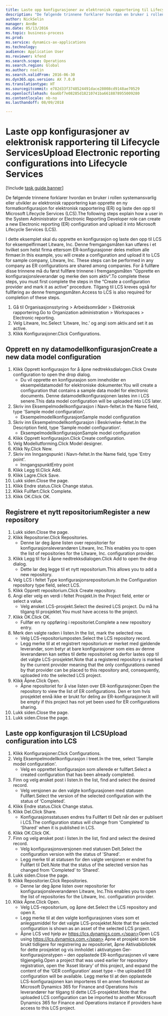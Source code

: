 ```yaml
--- 
title: Laste opp konfigurasjoner av elektronisk rapportering til Lifecycle Services
description: "De følgende trinnene forklarer hvordan en bruker i rollen systemansvarlig eller utvikler av elektronisk rapportering kan opprette en ny formatkonfigurasjon for elektronisk rapportering (ER) og laste den opp til Microsoft Lifecycle Services (LCS)."
author: NickSelin
manager: AnnBe
ms.date: 05/13/2016
ms.topic: business-process
ms.prod: 
ms.service: dynamics-ax-applications
ms.technology: 
audience: Application User
ms.reviewer: kfend
ms.search.scope: Operations
ms.search.region: Global
ms.author: nselin
ms.search.validFrom: 2016-06-30
ms.dyn365.ops.version: AX 7.0.0
ms.translationtype: HT
ms.sourcegitcommit: e782d33f3748524491dace28008cd9148ae70529
ms.openlocfilehash: 6aa6bf7e08285d18210741ba6618878955009280
ms.contentlocale: nb-no
ms.lasthandoff: 08/09/2018

---
```

# <a name="upload-electronic-reporting-configurations-into-lifecycle-services"></a><span data-ttu-id="60b2c-103">Laste opp konfigurasjoner av elektronisk rapportering til Lifecycle Services</span><span class="sxs-lookup"><span data-stu-id="60b2c-103">Upload Electronic reporting configurations into Lifecycle Services</span></span>

[!include [task guide banner](../../includes/task-guide-banner.md)]

<span data-ttu-id="60b2c-104">De følgende trinnene forklarer hvordan en bruker i rollen systemansvarlig eller utvikler av elektronisk rapportering kan opprette en ny formatkonfigurasjon for elektronisk rapportering (ER) og laste den opp til Microsoft Lifecycle Services (LCS).</span><span class="sxs-lookup"><span data-stu-id="60b2c-104">The following steps explain how a user in the System Administrator or Electronic Reporting Developer role can create a new Electronic reporting (ER) configuration and upload it into Microsoft Lifecycle Services (LCS).</span></span>

<span data-ttu-id="60b2c-105">I dette eksemplet skal du opprette en konfigurasjon og laste den opp til LCS for eksempelfirmaet Litware, Inc. Denne fremgangsmåten kan utføres i et hvilket som helst firma ettersom ER-konfigurasjoner deles mellom alle firmaer.</span><span class="sxs-lookup"><span data-stu-id="60b2c-105">In this example, you will create a configuration and upload it to LCS for sample company, Litware, Inc. These steps can be performed in any company as ER configurations are shared among companies.</span></span> <span data-ttu-id="60b2c-106">For å fullføre disse trinnene må du først fullføre trinnene i fremgangsmåten "Opprette en konfigurasjonsleverandør og merke den som aktiv".</span><span class="sxs-lookup"><span data-stu-id="60b2c-106">To complete these steps, you must first complete the steps in the “Create a configuration provider and mark it as active” procedure.</span></span> <span data-ttu-id="60b2c-107">Tilgang til LCS kreves også for fullføring av denne fremgangsmåten.</span><span class="sxs-lookup"><span data-stu-id="60b2c-107">Access to LCS is also required for completion of these steps.</span></span>

1. <span data-ttu-id="60b2c-108">Gå til Organisasjonsstyring > Arbeidsområder > Elektronisk rapportering.</span><span class="sxs-lookup"><span data-stu-id="60b2c-108">Go to Organization administration > Workspaces > Electronic reporting.</span></span>
2. <span data-ttu-id="60b2c-109">Velg Litware, Inc.</span><span class="sxs-lookup"><span data-stu-id="60b2c-109">Select ‘Litware, Inc.’</span></span> <span data-ttu-id="60b2c-110">og angi som aktiv.</span><span class="sxs-lookup"><span data-stu-id="60b2c-110">and set it as active.</span></span>
3. <span data-ttu-id="60b2c-111">Klikk Konfigurasjoner.</span><span class="sxs-lookup"><span data-stu-id="60b2c-111">Click Configurations.</span></span>

## <a name="create-a-new-data-model-configuration"></a><span data-ttu-id="60b2c-112">Opprett en ny datamodellkonfigurasjon</span><span class="sxs-lookup"><span data-stu-id="60b2c-112">Create a new data model configuration</span></span>
1. <span data-ttu-id="60b2c-113">Klikk Opprett konfigurasjon for å åpne nedtrekksdialogen.</span><span class="sxs-lookup"><span data-stu-id="60b2c-113">Click Create configuration to open the drop dialog.</span></span>
    * <span data-ttu-id="60b2c-114">Du vil opprette en konfigurasjon som inneholder en eksempeldatamodell for elektroniske dokumenter.</span><span class="sxs-lookup"><span data-stu-id="60b2c-114">You will create a configuration that contains a sample data model for electronic documents.</span></span> <span data-ttu-id="60b2c-115">Denne datamodellkonfigurasjonen lastes inn i LCS senere.</span><span class="sxs-lookup"><span data-stu-id="60b2c-115">This data model configuration will be uploaded into LCS later.</span></span>  
2. <span data-ttu-id="60b2c-116">Skriv inn Eksempelmodellkonfigurasjon i Navn-feltet.</span><span class="sxs-lookup"><span data-stu-id="60b2c-116">In the Name field, type 'Sample model configuration'.</span></span>
    * <span data-ttu-id="60b2c-117">Eksempelmodellkonfigurasjon</span><span class="sxs-lookup"><span data-stu-id="60b2c-117">Sample model configuration</span></span>  
3. <span data-ttu-id="60b2c-118">Skriv inn Eksempelmodellkonfigurasjon i Beskrivelse-feltet.</span><span class="sxs-lookup"><span data-stu-id="60b2c-118">In the Description field, type 'Sample model configuration'.</span></span>
    * <span data-ttu-id="60b2c-119">Eksempelmodellkonfigurasjon</span><span class="sxs-lookup"><span data-stu-id="60b2c-119">Sample model configuration</span></span>  
4. <span data-ttu-id="60b2c-120">Klikk Opprett konfigurasjon.</span><span class="sxs-lookup"><span data-stu-id="60b2c-120">Click Create configuration.</span></span>
5. <span data-ttu-id="60b2c-121">Velg Modellutforming.</span><span class="sxs-lookup"><span data-stu-id="60b2c-121">Click Model designer.</span></span>
6. <span data-ttu-id="60b2c-122">Klikk Ny.</span><span class="sxs-lookup"><span data-stu-id="60b2c-122">Click New.</span></span>
7. <span data-ttu-id="60b2c-123">Skriv inn Inngangspunkt i Navn-feltet.</span><span class="sxs-lookup"><span data-stu-id="60b2c-123">In the Name field, type 'Entry point'.</span></span>
    * <span data-ttu-id="60b2c-124">Inngangspunkt</span><span class="sxs-lookup"><span data-stu-id="60b2c-124">Entry point</span></span>  
8. <span data-ttu-id="60b2c-125">Klikk Legg til.</span><span class="sxs-lookup"><span data-stu-id="60b2c-125">Click Add.</span></span>
9. <span data-ttu-id="60b2c-126">Klikk Lagre.</span><span class="sxs-lookup"><span data-stu-id="60b2c-126">Click Save.</span></span>
10. <span data-ttu-id="60b2c-127">Lukk siden.</span><span class="sxs-lookup"><span data-stu-id="60b2c-127">Close the page.</span></span>
11. <span data-ttu-id="60b2c-128">Klikk Endre status.</span><span class="sxs-lookup"><span data-stu-id="60b2c-128">Click Change status.</span></span>
12. <span data-ttu-id="60b2c-129">Klikk Fullført.</span><span class="sxs-lookup"><span data-stu-id="60b2c-129">Click Complete.</span></span>
13. <span data-ttu-id="60b2c-130">Klikk OK.</span><span class="sxs-lookup"><span data-stu-id="60b2c-130">Click OK.</span></span>

## <a name="register-a-new--repository"></a><span data-ttu-id="60b2c-131">Registrere et nytt repositorium</span><span class="sxs-lookup"><span data-stu-id="60b2c-131">Register a new  repository</span></span>
1. <span data-ttu-id="60b2c-132">Lukk siden.</span><span class="sxs-lookup"><span data-stu-id="60b2c-132">Close the page.</span></span>
2. <span data-ttu-id="60b2c-133">Klikk Repositorier.</span><span class="sxs-lookup"><span data-stu-id="60b2c-133">Click Repositories.</span></span>
    * <span data-ttu-id="60b2c-134">Denne lar deg åpne listen over repositorier for konfigurasjonsleverandøren Litware, Inc.</span><span class="sxs-lookup"><span data-stu-id="60b2c-134">This enables you to open the list of repositories for the Litware, Inc. configuration provider.</span></span>  
3. <span data-ttu-id="60b2c-135">Klikk Legg til for å åpne nedtrekksdialogen.</span><span class="sxs-lookup"><span data-stu-id="60b2c-135">Click Add to open the drop dialog.</span></span>
    * <span data-ttu-id="60b2c-136">Dette lar deg legge til et nytt repositorium.</span><span class="sxs-lookup"><span data-stu-id="60b2c-136">This allows you to add a new repository.</span></span>  
4. <span data-ttu-id="60b2c-137">Velg LCS i feltet Type konfigurasjonsrepositorium.</span><span class="sxs-lookup"><span data-stu-id="60b2c-137">In the Configuration repository type field, select LCS.</span></span>
5. <span data-ttu-id="60b2c-138">Klikk Opprett repositorium.</span><span class="sxs-lookup"><span data-stu-id="60b2c-138">Click Create repository.</span></span>
6. <span data-ttu-id="60b2c-139">Angi eller velg en verdi i feltet Prosjekt.</span><span class="sxs-lookup"><span data-stu-id="60b2c-139">In the Project field, enter or select a value.</span></span>
    * <span data-ttu-id="60b2c-140">Velg ønsket LCS-prosjekt.</span><span class="sxs-lookup"><span data-stu-id="60b2c-140">Select the desired LCS project.</span></span> <span data-ttu-id="60b2c-141">Du må ha tilgang til prosjektet.</span><span class="sxs-lookup"><span data-stu-id="60b2c-141">You must have access to the project.</span></span>  
7. <span data-ttu-id="60b2c-142">Klikk OK.</span><span class="sxs-lookup"><span data-stu-id="60b2c-142">Click OK.</span></span>
    * <span data-ttu-id="60b2c-143">Fullfør en ny oppføring i repositoriet.</span><span class="sxs-lookup"><span data-stu-id="60b2c-143">Complete a new repository entry.</span></span>  
8. <span data-ttu-id="60b2c-144">Merk den valgte raden i listen.</span><span class="sxs-lookup"><span data-stu-id="60b2c-144">In the list, mark the selected row.</span></span>
    * <span data-ttu-id="60b2c-145">Velg LCS-repositoriumposten.</span><span class="sxs-lookup"><span data-stu-id="60b2c-145">Select the LCS repository record.</span></span>  
    * <span data-ttu-id="60b2c-146">Legg merke til at et registrert repositorium er merket med gjeldende leverandør, som betyr at bare konfigurasjoner som eies av denne leverandøren kan settes til dette repositoriet og derfor lastes opp til det valgte LCS-prosjektet.</span><span class="sxs-lookup"><span data-stu-id="60b2c-146">Note that a registered repository is marked by the current provider meaning that the only configurations owned by that provider can be placed to this repository and, consequently, uploaded into the selected LCS project.</span></span>  
9. <span data-ttu-id="60b2c-147">Klikk Åpne.</span><span class="sxs-lookup"><span data-stu-id="60b2c-147">Click Open.</span></span>
    * <span data-ttu-id="60b2c-148">Åpne repositoriet for å vise listen over ER-konfigurasjoner.</span><span class="sxs-lookup"><span data-stu-id="60b2c-148">Open the repository to view the list of ER configurations.</span></span> <span data-ttu-id="60b2c-149">Den er tom hvis prosjektet ennå ikke er brukt for deling av ER-konfigurasjoner.</span><span class="sxs-lookup"><span data-stu-id="60b2c-149">It will be empty if this project has not yet been used for ER configurations sharing.</span></span>  
10. <span data-ttu-id="60b2c-150">Lukk siden.</span><span class="sxs-lookup"><span data-stu-id="60b2c-150">Close the page.</span></span>
11. <span data-ttu-id="60b2c-151">Lukk siden.</span><span class="sxs-lookup"><span data-stu-id="60b2c-151">Close the page.</span></span>

## <a name="upload-configuration-into-lcs"></a><span data-ttu-id="60b2c-152">Laste opp konfigurasjon til LCS</span><span class="sxs-lookup"><span data-stu-id="60b2c-152">Upload configuration into LCS</span></span>
1. <span data-ttu-id="60b2c-153">Klikk Konfigurasjoner.</span><span class="sxs-lookup"><span data-stu-id="60b2c-153">Click Configurations.</span></span>
2. <span data-ttu-id="60b2c-154">Velg Eksempelmodellkonfigurasjon i treet.</span><span class="sxs-lookup"><span data-stu-id="60b2c-154">In the tree, select 'Sample model configuration'.</span></span>
    * <span data-ttu-id="60b2c-155">Velg en opprettet konfigurasjon som allerede er fullført.</span><span class="sxs-lookup"><span data-stu-id="60b2c-155">Select a created configuration that has been already completed.</span></span>  
3. <span data-ttu-id="60b2c-156">Finn og velg ønsket post i listen.</span><span class="sxs-lookup"><span data-stu-id="60b2c-156">In the list, find and select the desired record.</span></span>
    * <span data-ttu-id="60b2c-157">Velg versjonen av den valgte konfigurasjonen med statusen Fullført.</span><span class="sxs-lookup"><span data-stu-id="60b2c-157">Select the version of the selected configuration with the status of ‘Completed’.</span></span>  
4. <span data-ttu-id="60b2c-158">Klikk Endre status.</span><span class="sxs-lookup"><span data-stu-id="60b2c-158">Click Change status.</span></span>
5. <span data-ttu-id="60b2c-159">Klikk Del.</span><span class="sxs-lookup"><span data-stu-id="60b2c-159">Click Share.</span></span>
    * <span data-ttu-id="60b2c-160">Konfigurasjonsstatusen endres fra Fullført til Delt når den er publisert i LCS.</span><span class="sxs-lookup"><span data-stu-id="60b2c-160">The configuration status will change from ‘Completed’ to ‘Shared’ when it is published in LCS.</span></span>  
6. <span data-ttu-id="60b2c-161">Klikk OK.</span><span class="sxs-lookup"><span data-stu-id="60b2c-161">Click OK.</span></span>
7. <span data-ttu-id="60b2c-162">Finn og velg ønsket post i listen.</span><span class="sxs-lookup"><span data-stu-id="60b2c-162">In the list, find and select the desired record.</span></span>
    * <span data-ttu-id="60b2c-163">Velg konfigurasjonsversjonen med statusen Delt.</span><span class="sxs-lookup"><span data-stu-id="60b2c-163">Select the configuration version with the status of 'Shared'.</span></span>  
    * <span data-ttu-id="60b2c-164">Legg merke til at statusen for den valgte versjonen er endret fra Fullført til Delt.</span><span class="sxs-lookup"><span data-stu-id="60b2c-164">Note that the status of the selected version has changed from ‘Completed’ to ‘Shared’.</span></span>  
8. <span data-ttu-id="60b2c-165">Lukk siden.</span><span class="sxs-lookup"><span data-stu-id="60b2c-165">Close the page.</span></span>
9. <span data-ttu-id="60b2c-166">Klikk Repositorier.</span><span class="sxs-lookup"><span data-stu-id="60b2c-166">Click Repositories.</span></span>
    * <span data-ttu-id="60b2c-167">Denne lar deg åpne listen over repositorier for konfigurasjonsleverandøren Litware, Inc.</span><span class="sxs-lookup"><span data-stu-id="60b2c-167">This enables you to open the list of repositories for the Litware, Inc. configuration provider.</span></span>  
10. <span data-ttu-id="60b2c-168">Klikk Åpne.</span><span class="sxs-lookup"><span data-stu-id="60b2c-168">Click Open.</span></span>
    * <span data-ttu-id="60b2c-169">Velg LCS-repositorium, og åpne det.</span><span class="sxs-lookup"><span data-stu-id="60b2c-169">Select the LCS repository and open it.</span></span>  
    * <span data-ttu-id="60b2c-170">Legg merke til at den valgte konfigurasjonen vises som et anleggsmiddel for det valgte LCS-prosjektet.</span><span class="sxs-lookup"><span data-stu-id="60b2c-170">Note that the selected configuration is shown as an asset of the selected LCS project.</span></span>  
    * <span data-ttu-id="60b2c-171">Åpne LCS ved hjelp av https://lcs.dynamics.com.</span><span class="sxs-lookup"><span data-stu-id="60b2c-171">Open LCS using https://lcs.dynamics.com.</span></span> <span data-ttu-id="60b2c-172">Åpne et prosjekt som ble brukt tidligere for registrering av repositoriet, åpne Aktivabibliotek for dette prosjektet og vis innholdet i aktivatypen Ger-konfigurasjonstypen – den opplastede ER-konfigurasjonen vil være tilgjengelig.</span><span class="sxs-lookup"><span data-stu-id="60b2c-172">Open a project that was used earlier for repository registration, open the ‘Asset library’ of this project, and expand the content of the ‘GER configuration’ asset type – the uploaded ER configuration will be available.</span></span> <span data-ttu-id="60b2c-173">Legg merke til at den opplastede LCS-konfigurasjonen kan importeres til en annen forekomst av Microsoft Dynamics 365 for Finance and Operations hvis leverandører har tilgang til dette LCS-prosjektet.</span><span class="sxs-lookup"><span data-stu-id="60b2c-173">Note that the uploaded LCS configuration can be imported to another Microsoft Dynamics 365 for Finance and Operations instance if providers have access to this LCS project.</span></span>  


